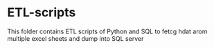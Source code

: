 # ETL-scripts
This folder contains ETL scripts of Python and SQL to fetcg hdat arom multiple excel sheets and dump into SQL server
